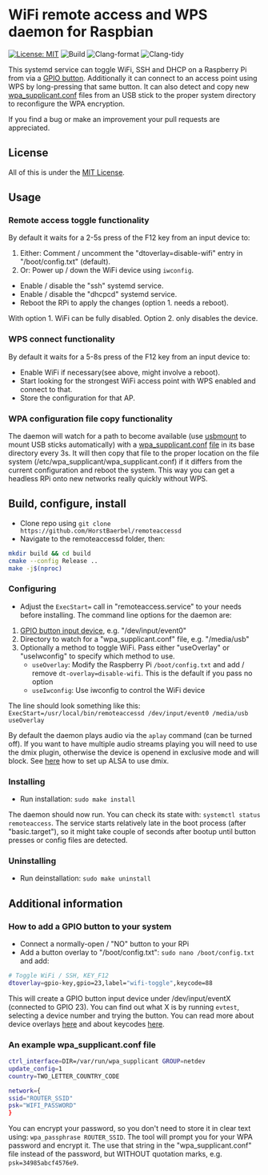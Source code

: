 # WiFi remote access and WPS daemon for Raspbian

[![License: MIT](https://img.shields.io/badge/License-MIT-yellow.svg)](https://opensource.org/licenses/MIT) ![Build](https://github.com/HorstBaerbel/remoteaccessd/workflows/Build/badge.svg) ![Clang-format](https://github.com/HorstBaerbel/remoteaccessd/workflows/Clang-format/badge.svg) ![Clang-tidy](https://github.com/HorstBaerbel/remoteaccessd/workflows/clang-tidy/badge.svg)

This systemd service can toggle WiFi, SSH and DHCP on a Raspberry Pi from via a [GPIO button](#how-to-add-a-gpio-button-to-your-system). Additionally it can connect to an access point using WPS by long-pressing that same button. It can also detect and copy new [wpa_supplicant.conf](#an-example-wpasupplicantconf-file) files from an USB stick to the proper system directory to reconfigure the WPA encryption.

If you find a bug or make an improvement your pull requests are appreciated.

## License

All of this is under the [MIT License](LICENSE).

## Usage

### Remote access toggle functionality

By default it waits for a 2-5s press of the F12 key from an input device to:

1. Either: Comment / uncomment the "dtoverlay=disable-wifi" entry in "/boot/config.txt" (default).
2. Or: Power up / down the WiFi device using ```iwconfig```.

* Enable / disable the "ssh" systemd service.
* Enable / disable the "dhcpcd" systemd service.
* Reboot the RPi to apply the changes (option 1. needs a reboot).

With option 1. WiFi can be fully disabled. Option 2. only disables the device.

### WPS connect functionality

By default it waits for a 5-8s press of the F12 key from an input device to:

* Enable WiFi if necessary(see above, might involve a reboot).
* Start looking for the strongest WiFi access point with WPS enabled and connect to that.
* Store the configuration for that AP.

### WPA configuration file copy functionality

The daemon will watch for a path to become available (use [usbmount](https://github.com/rbrito/usbmount) to mount USB sticks automatically) with a [wpa_supplicant.conf](wpa_supplicant.conf) [file](https://raspberrypi.stackexchange.com/questions/10251/prepare-sd-card-for-wifi-on-headless-pi) in its base directory every 3s. It will then copy that file to the proper location on the file system (/etc/wpa_supplicant/wpa_supplicant.conf) if it differs from the current configuration and reboot the system. This way you can get a headless RPi onto new networks really quickly without WPS.

## Build, configure, install

* Clone repo using ```git clone https://github.com/HorstBaerbel/remoteaccessd```
* Navigate to the remoteaccessd folder, then:

```sh
mkdir build && cd build
cmake --config Release ..
make -j$(nproc)
```

### Configuring

* Adjust the ```ExecStart=``` call in "remoteaccess.service" to your needs before installing. The command line options for the daemon are:

1. [GPIO button input device](#how-to-add-a-gpio-button-to-your-system), e.g. "/dev/input/event0"
2. Directory to watch for a "wpa_supplicant.conf" file, e.g. "/media/usb"
3. Optionally a method to toggle WiFi. Pass either "useOverlay" or "useIwconfig" to specify which method to use.  
   * ```useOverlay```: Modify the Raspberry Pi ```/boot/config.txt``` and add / remove ```dt-overlay=disable-wifi```. This is the default if you pass no option
   * ```useIwconfig```: Use iwconfig to control the WiFi device

The line should look something like this: ```ExecStart=/usr/local/bin/remoteaccessd /dev/input/event0 /media/usb useOverlay```

By default the daemon plays audio via the ```aplay``` command (can be turned off). If you want to have multiple audio streams playing you will need to use the dmix plugin, otherwise the device is openend in exclusive mode and will block. See [here](https://alsa.opensrc.org/Dmix) how to set up ALSA to use dmix.

### Installing

* Run installation: ```sudo make install```

The daemon should now run. You can check its state with: ```systemctl status remoteaccess```. The service starts relatively late in the boot process (after "basic.target"), so it might take couple of seconds after bootup until button presses or config files are detected.

### Uninstalling

* Run deinstallation: ```sudo make uninstall```

## Additional information

### How to add a GPIO button to your system

* Connect a normally-open / "NO" button to your RPi
* Add a button overlay to "/boot/config.txt": ```sudo nano /boot/config.txt``` and add:

```sh
# Toggle WiFi / SSH, KEY_F12
dtoverlay=gpio-key,gpio=23,label="wifi-toggle",keycode=88
```

This will create a GPIO button input device under /dev/input/eventX (connected to GPIO 23). You can find out what X is by running ```evtest```, selecting a device number and trying the button. You can read more about device overlays [here](https://github.com/raspberrypi/firmware/blob/master/boot/overlays/README) and about keycodes [here](https://github.com/torvalds/linux/blob/v4.12/include/uapi/linux/input-event-codes.h).

### An example wpa_supplicant.conf file

```sh
ctrl_interface=DIR=/var/run/wpa_supplicant GROUP=netdev
update_config=1
country=TWO_LETTER_COUNTRY_CODE

network={ 
ssid="ROUTER_SSID"
psk="WIFI_PASSWORD"
}
```

You can encrypt your password, so you don't need to store it in clear text using: ```wpa_passphrase ROUTER_SSID```. The tool will prompt you for your WPA password and encrypt it. The use that string in the "wpa_supplicant.conf" file instead of the password, but WITHOUT quotation marks, e.g. ```psk=34985abcf4576e9```.
